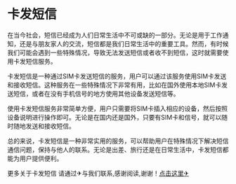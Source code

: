 # 卡发短信

在当今社会，短信已经成为人们日常生活中不可或缺的一部分。无论是用于工作通知，还是与朋友家人的交流，短信都是我们日常生活中的重要工具。然而，有时候我们可能会遇到一些特殊情况，导致无法发送短信或者收不到短信，这时就需要使用卡发短信服务。

卡发短信是一种通过SIM卡发送短信的服务，用户可以通过该服务使用SIM卡发送和接收短信。这种服务在一些特殊情况下非常有用，比如在国外使用本地SIM卡发送短信，或者在没有手机信号的地方使用其他设备发送短信等。

使用卡发短信服务非常简单方便，用户只需要将SIM卡插入相应的设备，然后按照设备说明进行操作即可。无论是在国内还是国外，只要有SIM卡和信号，就可以随时随地发送和接收短信。

总的来说，卡发短信是一种非常实用的服务，可以帮助用户在特殊情况下解决短信通信问题，保持与他人的联系。无论是出差、旅行还是在日常生活中，卡发短信都能为用户提供便利。

更多关于卡发短信 请通过✈与我们联系,感谢阅读,谢谢！[点击这里✈](https://t.me/pt99bot)